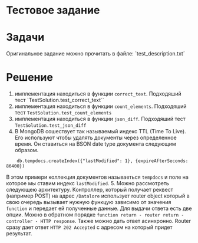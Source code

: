 # Тестовое задание

# Задачи
Оригинальное задание можно прочитать в файле: ´test_description.txt´

# Решение
1. имплементация находиться в функции `correct_text`. Подходяший тест `TestSolution.test_correct_text``
2. имплементация находиться в функции `count_elements`. Подходяший тест `TestSolution.test_count_elements`
3. имплементация находиться в функции `json_diff`. Подходяший тест `TestSolution.test_json_diff`
4. В MongoDB сошествует так называемый индекс TTL (Time To Live). Его используют чтобы удалять документы через определенное время. Он ставиться на BSON date type документа следующим образом.
```
    db.tempdocs.createIndex({"lastModified": 1}, {expireAfterSeconds: 86400})
```
В этом примери коллекция документов называеться `tempdocs` и поле на которое мы ставим индекс `lastModified`.
5. Можно рассмотреть следующею архитектуру. Контроллер, который получает реквест (например POST) на адрес `/Datalore` использует router object который в свою очередь вызывает нужную функцую зависимо от значения `function` и передает ей полученные данные. Для выдачи ответа есть две опции. Можно в обратном порядке `function return - router return - controller - HTTP response`. Также можно дать ответ асинхронно. Router сразу дает ответ `HTTP 202 Accepted` с адресом на который придет результат.
